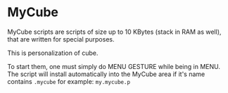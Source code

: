 # MyCube

MyCube scripts are scripts of size up to 10 KBytes (stack in RAM as well), that are written for special purposes.

This is personalization of cube.

To start them, one must simply do MENU GESTURE while being in MENU. The script will install automatically into the MyCube area if it's name contains `.mycube` for example: `my.mycube.p`

